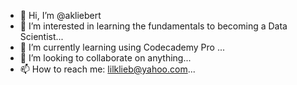 - 👋 Hi, I’m @akliebert
- 👀 I’m interested in learning the fundamentals to becoming a Data Scientist...
- 🌱 I’m currently learning using Codecademy Pro ...
- 💞️ I’m looking to collaborate on anything...
- 📫 How to reach me: lilklieb@yahoo.com...

<!---
akliebert/akliebert is a ✨ special ✨ repository because its `README.md` (this file) appears on your GitHub profile.
You can click the Preview link to take a look at your changes.
--->
